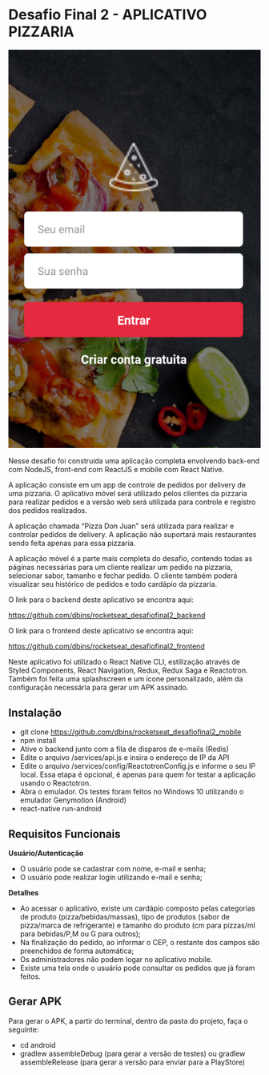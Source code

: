 # Desafio Final 2 - APLICATIVO PIZZARIA

![Aplicativo](imagens/aplicativo.png)

Nesse desafio foi construida uma aplicação completa envolvendo back-end com NodeJS, front-end com ReactJS e mobile com React Native.

A aplicação consiste em um app de controle de pedidos por delivery de uma pizzaria. O aplicativo móvel será utilizado pelos clientes da pizzaria para realizar pedidos e a versão web será utilizada para controle e registro dos pedidos realizados.

A aplicação chamada “Pizza Don Juan” será utilizada para realizar e controlar pedidos de delivery. A aplicação não suportará mais restaurantes sendo feita apenas para essa pizzaria.

A aplicação móvel é a parte mais completa do desafio, contendo todas as páginas necessárias para um cliente realizar um pedido na pizzaria, selecionar sabor, tamanho e fechar pedido. O cliente também poderá visualizar seu histórico de pedidos e todo cardápio da pizzaria.

O link para o backend deste aplicativo se encontra aqui:

https://github.com/dbins/rocketseat_desafiofinal2_backend

O link para o frontend deste aplicativo se encontra aqui:

https://github.com/dbins/rocketseat_desafiofinal2_frontend

Neste aplicativo foi utilizado o React Native CLI, estilização através de Styled Components, React Navigation, Redux, Redux Saga e Reactotron. Também foi feita uma splashscreen e um ícone personalizado, além da configuração necessária para gerar um APK assinado.

## Instalação

- git clone https://github.com/dbins/rocketseat_desafiofinal2_mobile
- npm install
- Ative o backend junto com a fila de disparos de e-mails (Redis)
- Edite o arquivo /services/api.js e insira o endereço de IP da API
- Edite o arquivo /services/config/ReactotronConfig.js e informe o seu IP local. Essa etapa é opcional, é apenas para quem for testar a aplicação usando o Reactotron.
- Abra o emulador. Os testes foram feitos no Windows 10 utilizando o emulador Genymotion (Android)
- react-native run-android

## Requisitos Funcionais

**Usuário/Autenticação**

- O usuário pode se cadastrar com nome, e-mail e senha;
- O usuário pode realizar login utilizando e-mail e senha;

**Detalhes**

- Ao acessar o aplicativo, existe um cardápio composto pelas categorias de produto (pizza/bebidas/massas), tipo de produtos (sabor de pizza/marca de refrigerante) e tamanho do produto (cm para pizzas/ml para bebidas/P,M ou G para outros);
- Na finalização do pedido, ao informar o CEP, o restante dos campos são preenchidos de forma automática;
- Os administradores não podem logar no aplicativo mobile.
- Existe uma tela onde o usuário pode consultar os pedidos que já foram feitos.

## Gerar APK

Para gerar o APK, a partir do terminal, dentro da pasta do projeto, faça o seguinte:

- cd android
- gradlew assembleDebug (para gerar a versão de testes) ou gradlew assembleRelease (para gerar a versão para enviar para a PlayStore)

